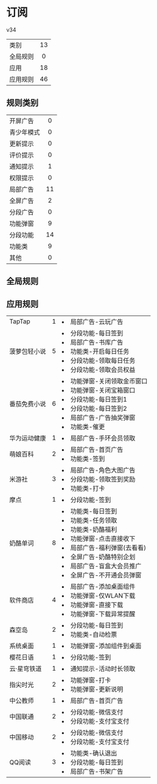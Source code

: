 # 订阅

v34

|||
| - |:-:|
|类别|13|
|全局规则|0|
|应用|18|
|应用规则|46|

## 规则类别

|||
| - |:-:|
|开屏广告|0|
|青少年模式|0|
|更新提示|0|
|评价提示|0|
|通知提示|1|
|权限提示|0|
|局部广告|11|
|全屏广告|2|
|分段广告|0|
|功能弹窗|9|
|分段功能|14|
|功能类|9|
|其他|0|

## 全局规则



## 应用规则

||||
| - |:-:|-|
|TapTap|1|<li>局部广告-云玩广告|
|菠萝包轻小说|5|<li>分段功能-每日签到<li>局部广告-书库广告<li>功能类-开启每日任务<li>分段功能-领取每日任务<li>分段功能-领取会员权益|
|番茄免费小说|6|<li>功能弹窗-关闭领取金币窗口<li>功能弹窗-关闭宝箱窗口<li>分段功能-每日签到1<li>分段功能-每日签到2<li>局部广告-广告抽奖弹窗<li>功能类-催更|
|华为运动健康|1|<li>局部广告-手环会员领取|
|萌娘百科|2|<li>局部广告-首页广告<li>功能类-签到|
|米游社|3|<li>局部广告-角色大图广告<li>分段功能-领取签到奖励<li>功能类-打卡|
|摩点|1|<li>分段功能-签到|
|奶酪单词|8|<li>功能类-每日签到<li>功能类-任务领取<li>功能类-奶酪福利<li>功能弹窗-点击直接收下<li>局部广告-福利弹窗(去看看)<li>全屏广告-奶酪特别企划<li>局部广告-盲盒大会员推广<li>全屏广告-不开通会员弹窗|
|软件商店|4|<li>局部广告-添加桌面组件<li>功能弹窗-仅WLAN下载<li>功能弹窗-直接下载<li>功能弹窗-下载异常提醒|
|森空岛|2|<li>分段功能-每日签到<li>功能类-自动检票|
|系统桌面|1|<li>功能弹窗-添加组件到桌面|
|樱花日语|1|<li>分段功能-签到|
|云·星穹铁道|1|<li>通知提示-活动时长领取|
|指尖时光|2|<li>功能弹窗-打卡<li>功能弹窗-更新说明|
|中公教师|1|<li>局部广告-首页广告|
|中国联通|2|<li>分段功能-微信支付<li>分段功能-支付宝支付|
|中国移动|2|<li>分段功能-微信支付<li>分段功能-支付宝支付|
|QQ阅读|3|<li>功能类-确认退出<li>分段功能-每日签到<li>局部广告-书架广告|
